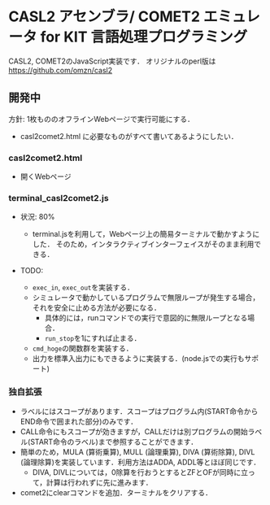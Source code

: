 # CASL2 アセンブラ/ COMET2 エミュレータ for KIT 言語処理プログラミング

CASL2, COMET2のJavaScript実装です．
オリジナルのperl版は https://github.com/omzn/casl2 

## 開発中

方針: 1枚もののオフラインWebページで実行可能にする．
* casl2comet2.html に必要なものがすべて書いてあるようにしたい．

### casl2comet2.html

* 開くWebページ

### terminal_casl2comet2.js

* 状況: 80%
  * terminal.jsを利用して，Webページ上の簡易ターミナルで動かすようにした． そのため，インタラクティブインターフェイスがそのまま利用できる．

* TODO:
  * `exec_in`, `exec_out`を実装する．
  * シミュレータで動かしているプログラムで無限ループが発生する場合，それを安全に止める方法が必要になる．
    * 具体的には，runコマンドでの実行で意図的に無限ループとなる場合．
    * `run_stop`を1にすれば止まる．
  * `cmd_hoge`の関数群を実装する．
  * 出力を標準入出力にもできるように実装する．(node.jsでの実行もサポート)

### 独自拡張

* ラベルにはスコープがあります．スコープはプログラム内(START命令からEND命令で囲まれた部分)のみです．
* CALL命令にもスコープが効きますが，CALLだけは別プログラムの開始ラベル(START命令のラベル)まで参照することができます．
* 簡単のため，MULA (算術乗算), MULL (論理乗算), DIVA (算術除算), DIVL (論理除算)を実装しています．利用方法はADDA, ADDL等とほぼ同じです．
  * DIVA, DIVLについては，0除算を行おうとするとZFとOFが同時に立って，計算は行われずに先に進みます．
* comet2にclearコマンドを追加．ターミナルをクリアする．

